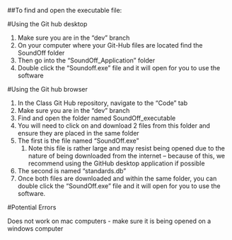 ##To find and open the executable file: 

#Using the Git hub desktop 
1.	Make sure you are in the “dev” branch
2.	On your computer where your Git-Hub files are located find the SoundOff folder
3.	Then go into the “SoundOff_Application” folder
4.	Double click the “Soundoff.exe” file and it will open for you to use the software

#Using the Git hub browser 
1. In the Class Git Hub repository, navigate to the “Code” tab 
2. Make sure you are in the “dev” branch
3. Find and open the folder named SoundOff_executable 
4. You will need to click on and download 2 files from this folder and ensure they are placed in the same folder
5. The first is the file named “SoundOff.exe”
   1. Note this file is rather large and may resist being opened due to the nature of being downloaded from the internet – because of this, we recommend using the GitHub desktop application if possible
6. The second is named “standards.db”
7. Once both files are downloaded and within the same folder, you can double click the “SoundOff.exe” file and it will open for you to use the software.

#Potential Errors

Does not work on mac computers - make sure it is being opened on a windows computer 



